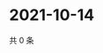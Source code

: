 # 2021-10-14

共 0 条

<!-- BEGIN WEIBO -->
<!-- 最后更新时间 Thu Oct 14 2021 11:14:23 GMT+0800 (China Standard Time) -->

<!-- END WEIBO -->
